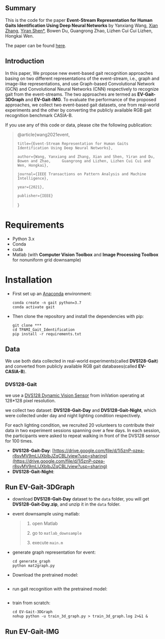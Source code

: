 ## Summary

This is the code for the paper **Event-Stream Representation for Human Gaits Identification Using Deep Neural Networks** by Yanxiang Wang, [Xian Zhang](https://blog.zhangxiann.com/), [Yiran Shen*](http://yiranshen.academic.site/), Bowen Du, Guangrong Zhao, Lizhen Cui Cui Lizhen, Hongkai Wen.

The paper can be found [here](http://academic0202101180gpyi.images.academic.site/eventstream%20representation%20early%20access%20version.pdf).



## Introduction

In this paper, We propose new event-based gait recognition approaches basing on two different representations of the event-stream, i.e., graph and image-like representations, and use Graph-based Convolutional Network (GCN) and Convolutional Neural Networks (CNN) respectively to recognize gait from the event-streams. The two approaches are termed as **EV-Gait-3DGraph** and **EV-Gait-IMG**. To evaluate the performance of the proposed approaches, we collect two event-based gait datasets, one from real-world experiments and the other by converting the publicly available RGB gait recognition benchmark CASIA-B.



If you use any of this code or data, please cite the following publication:

> @article{wang2021event,
> 
>     title={Event-Stream Representation for Human Gaits Identification Using Deep Neural Networks},
>   
>     author={Wang, Yanxiang and Zhang, Xian and Shen, Yiran and Du, Bowen and Zhao,     Guangrong and Lizhen, Lizhen Cui Cui and Wen, Hongkai},
>   
>     journal={IEEE Transactions on Pattern Analysis and Machine Intelligence},
>   
>     year={2021},
>   
>     publisher={IEEE}
>   
> }



# Requirements

- Python 3.x
- Conda
- cuda
- Matlab (with **Computer Vision Toolbox** and **Image Processing Toolbox** for nonuniform grid downsample)



# Installation

- First set up an [Anaconda](https://www.anaconda.com/) environment:

  ```
  conda create -n gait python=3.7  
  conda activate gait
  ```

  

- Then clone the repository and install the dependencies with pip:

  ```
  git clone ***
  cd TPAMI_Gait_Identification
  pip install -r requirements.txt
  ```

  



## Data

We use both data collected in real-world experiments(called **DVS128-Gait**) and converted from publicly available RGB gait databases(called **EV-CASIA-B**).


### DVS128-Gait

we use a [DVS128 Dynamic Vision Sensor](https://inivation.com/support/hardware/dvs128/) from iniVation operating at 128*128 pixel resolution.

we collect two dataset: **DVS128-Gait-Day** and **DVS128-Gait-Night**, which were collected under day and night lighting condition respectively.

For each lighting condition, we recruited  20 volunteers to contribute their data in two experiment sessions spanning over a few days. In each session, the participants were asked to repeat walking in front of the DVS128 sensor for 100 times.

- **DVS128-Gait-Day**: [https://drive.google.com/file/d/1i5znP-ozea-r8svMV9mLIJXblbJZqCBL/view?usp=sharing](https://drive.google.com/file/d/1i5znP-ozea-r8svMV9mLIJXblbJZqCBL/view?usp=sharing)
- **DVS128-Gait-Night**: 



## Run EV-Gait-3DGraph

- download **DVS128-Gait-Day** dataset to the `data` folder, you will get **DVS128-Gait-Day.zip**, and unzip it in the `data` folder.


- event downsample using matlab:

  > 1. open Matlab
  >
  > 2. go to `matlab_downsample`
  >
  > 3. execute `main.m`

- generate graph representation for event:

  ```
  cd generate_graph
  python mat2graph.py
  ```

  

- Download the pretrained model:

  ```
  
  ```




- run gait recognition with the pretrained model:

  ```
  
  ```

- train from scratch:

  ```
  cd EV-Gait-3DGraph
  nohup python -u train_3d_graph.py > train_3d_graph.log 2>&1 & 
  ```



## Run EV-Gait-IMG